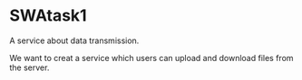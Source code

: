 # SWAtask1
A service about data transmission.

We want to creat a service which users can upload and download files from the server.
